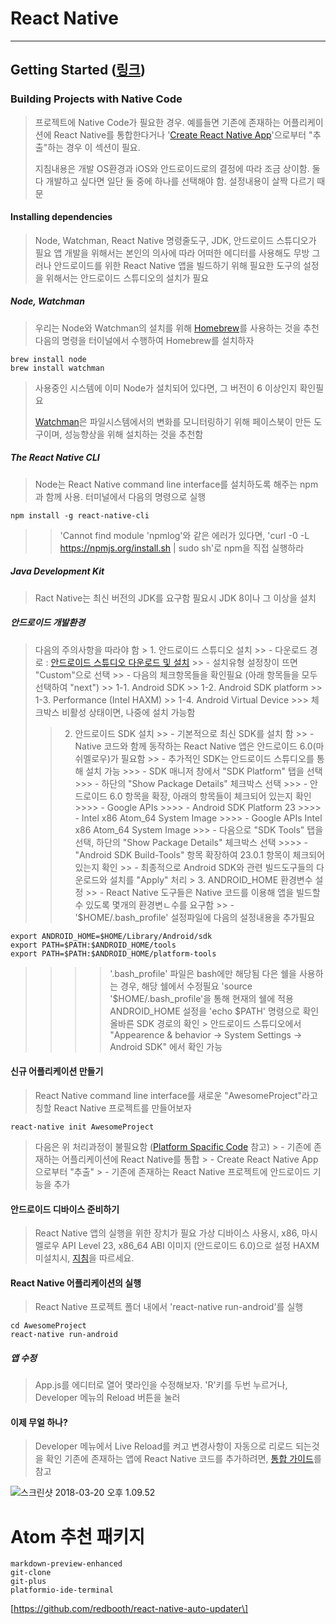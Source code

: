React Native
============

---

Getting Started ([링크](https://facebook.github.io/react-native/docs/getting-started.html)\)
--------------------------------------------------------------------------------------------

### Building Projects with Native Code

> 프로젝트에 Native Code가 필요한 경우. 예를들면 기존에 존재하는 어플리케이션에 React Native를 통합한다거나 '[Create React Native App](https://facebook.github.io/react-native/docs/getting-started.html)'으로부터 "추출"하는 경우 이 섹션이 필요.
>
> 지침내용은 개발 OS환경과 iOS와 안드로이드로의 결정에 따라 조금 상이함. 둘다 개발하고 싶다면 일단 둘 중에 하나를 선택해야 함. 설정내용이 살짝 다르기 때문

#### Installing dependencies

> Node, Watchman, React Native 명령줄도구, JDK, 안드로이드 스튜디오가 필요 앱 개발을 위해서는 본인의 의사에 따라 어떠한 에디터를 사용해도 무방 그러나 안드로이드를 위한 React Native 앱을 빌드하기 위해 필요한 도구의 설정을 위해서는 안드로이드 스튜디오의 설치가 필요

##### Node, Watchman

> 우리는 Node와 Watchman의 설치를 위해 [Homebrew](http://brew.sh/)를 사용하는 것을 추천 다음의 명령을 터이널에서 수행하여 Homebrew를 설치하자

```
brew install node
brew install watchman
```

> 사용중인 시스템에 이미 Node가 설치되어 있다면, 그 버전이 6 이상인지 확인필요
>
> [Watchman](https://facebook.github.io/watchman)은 파일시스템에서의 변화를 모니터링하기 위해 페이스북이 만든 도구이며, 성능향상을 위해 설치하는 것을 추천함

##### The React Native CLI

> Node는 React Native command line interface를 설치하도록 해주는 npm과 함께 사용. 터미널에서 다음의 명령으로 실행

```
npm install -g react-native-cli
```

> > 'Cannot find module 'npmlog'와 같은 에러가 있다면, 'curl -0 -L https://npmjs.org/install.sh | sudo sh'로 npm을 직접 실행하라

##### Java Development Kit

> Ract Native는 최신 버전의 JDK를 요구함 필요시 JDK 8이나 그 이상을 설치

##### 안드로이드 개발환경

> 다음의 주의사항을 따라야 함 > 1. 안드로이드 스튜디오 설치 >> - 다운로드 경로 : [안드로이드 스튜디오 다운로드 및 설치](https://developer.android.com/studio/index.html) >> - 설치유형 설정창이 뜨면 "Custom"으로 선택 >> - 다음의 체크항목들을 확인필요 (아래 항목들을 모두 선택하여 "next") >> 1-1. Android SDK >> 1-2. Android SDK platform >> 1-3. Performance (Intel HAXM) >> 1-4. Android Virtual Device >>> 체크박스 비활성 상태이면, 나중에 설치 가능함  
> > 2. 안드로이드 SDK 설치 >> - 기본적으로 최신 SDK를 설치 함 >> - Native 코드와 함께 동작하는 React Native 앱은 안드로이드 6.0(마쉬멜로우)가 필요함 >> - 추가적인 SDK는 안드로이드 스튜디오를 통해 설치 가능 >>> - SDK 매니저 창에서 "SDK Platform" 탭을 선택 >>> - 하단의 "Show Package Details" 체크박스 선택 >>> - 안드로이드 6.0 항목을 확장, 아래의 항목들이 체크되어 있는지 확인 >>>> - Google APIs >>>> - Android SDK Platform 23 >>>> - Intel x86 Atom_64 System Image >>>> - Google APIs Intel x86 Atom_64 System Image >>> - 다음으로 "SDK Tools" 탭을 선택, 하단의 "Show Package Details" 체크박스 선택 >>>> - "Android SDK Build-Tools" 항목 확장하여 23.0.1 항목이 체크되어 있는지 확인 >> - 최종적으로 Android SDK와 관련 빌드도구들의 다운로드와 설치를 "Apply" 처리 > 3. ANDROID_HOME 환경변수 설정 >> - React Native 도구들은 Native 코드를 이용해 앱을 빌드할 수 있도록 몇개의 환경변ㄴ수를 요구함 >> - '$HOME/.bash_profile' 설정파일에 다음의 설정내용을 추가필요

```
export ANDROID_HOME=$HOME/Library/Android/sdk
export PATH=$PATH:$ANDROID_HOME/tools
export PATH=$PATH:$ANDROID_HOME/platform-tools
```

> > > > '.bash_profile' 파일은 bash에만 해당됨 다은 쉘을 사용하는 경우, 해당 쉘에서 수정필요 'source '\$HOME/.bash_profile'을 통해 현재의 쉘에 적용 ANDROID_HOME 설정을 'echo $PATH' 명령으로 확인 올바른 SDK 경로의 확인 > 안드로이드 스튜디오에서 "Appearence & behavior -> System Settings -> Android SDK" 에서 확인 가능

#### 신규 어플리케이션 만들기

> React Native command line interface를 새로운 "AwesomeProject"라고 칭할 React Native 프로젝트를 만들어보자

```
react-native init AwesomeProject
```

> 다음은 위 처리과정이 불필요함 ([Platform Spacific Code](https://facebook.github.io/react-native/docs/platform-specific-code.html) 참고) > - 기존에 존재하는 어플리케이션에 React Native를 통합 > - Create React Native App으로부터 "추출" > - 기존에 존재하는 React Native 프로젝트에 안드로이드 기능을 추가

#### 안드로이드 디바이스 준비하기

> React Native 앱의 실행을 위한 장치가 필요 가상 디바이스 사용시, x86, 마시멜로우 API Level 23, x86_64 ABI 이미지 (안드로이드 6.0)으로 설정 HAXM 미설치시, [지침](https://software.intel.com/en-us/android/articles/installation-instructions-for-intel-hardware-accelerated-execution-manager-mac-os-x)을 따르세요.

#### React Native 어플리케이션의 실행

> React Native 프로젝트 폴더 내에서 'react-native run-android'를 실행

```
cd AwesomeProject
react-native run-android
```

##### 앱 수정

> App.js를 에디터로 열어 몇라인을 수정해보자. 'R'키를 두번 누르거나, Developer 메뉴의 Reload 버튼을 눌러

#### 이제 무얼 하나?

> Developer 메뉴에서 Live Reload를 켜고 변경사항이 자동으로 리로드 되는것을 확인 기존에 존재하는 앱에 React Native 코드를 추가하려면, [통합 가이드](https://facebook.github.io/react-native/docs/integration-with-existing-apps.html)를 참고

![스크린샷 2018-03-20 오후 1.09.52](https://i.imgur.com/0ZcncCG.png)

Atom 추천 패키지
================

```
markdown-preview-enhanced
git-clone
git-plus
platformio-ide-terminal
```

[https://github.com/redbooth/react-native-auto-updater\]
